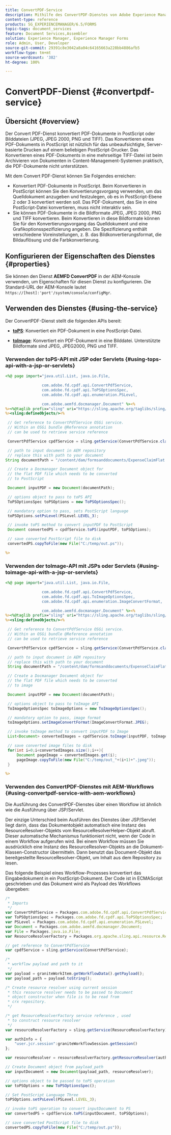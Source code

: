 ```yaml
---
title: ConvertPDF-Service
description: Mithilfe des ConvertPDF-Dienstes von Adobe Experience Manager Forms werden PDF-Dokumente in PostScript- oder Bilddateien konvertiert.
content-type: reference
products: SG_EXPERIENCEMANAGER/6.5/FORMS
topic-tags: document_services
feature: Document Services,Assembler
solution: Experience Manager, Experience Manager Forms
role: Admin, User, Developer
source-git-commit: 29391c8e3042a8a04c64165663a228bb4886afb5
workflow-type: tm+mt
source-wordcount: '382'
ht-degree: 100%

---
```


# ConvertPDF-Dienst {#convertpdf-service}

## Übersicht {#overview}

Der Convert PDF-Dienst konvertiert PDF-Dokumente in PostScript oder Bilddateien (JPEG, JPEG 2000, PNG und TIFF). Das Konvertieren eines PDF-Dokuments in PostScript ist nützlich für das unbeaufsichtigte, Server-basierte Drucken auf einem beliebigen PostScript-Drucker. Das Konvertieren eines PDF-Dokuments in eine mehrseitige TIFF-Datei ist beim Archivieren von Dokumenten in Content-Management-Systemen praktisch, die PDF-Dokumente nicht unterstützen.

Mit dem Convert PDF-Dienst können Sie Folgendes erreichen:

* Konvertiert PDF-Dokumente in PostScript. Beim Konvertieren in PostScript können Sie den Konvertierungsvorgang verwenden, um das Quelldokument anzugeben und festzulegen, ob es in PostScript-Ebene 2 oder 3 konvertiert werden soll. Das PDF-Dokument, das Sie in eine PostScript-Datei konvertieren, muss nicht interaktiv sein.
* Sie können PDF-Dokumente in die Bildformate JPEG, JPEG 2000, PNG und TIFF konvertieren. Beim Konvertieren in diese Bildformate können Sie für den Konvertierungsvorgang das Quelldokument und eine Grafikoptionsspezifizierung angeben. Die Spezifizierung enthält verschiedene Voreinstellungen, z. B. das Bildkonvertierungsformat, die Bildauflösung und die Farbkonvertierung.

## Konfigurieren der Eigenschaften des Dienstes  {#properties}

Sie können den Dienst **AEMFD ConvertPDF** in der AEM-Konsole verwenden, um Eigenschaften für diesen Dienst zu konfigurieren. Die Standard-URL der AEM-Konsole lautet `https://[host]:'port'/system/console/configMgr`.

## Verwenden des Dienstes {#using-the-service}

Der ConvertPDF-Dienst stellt die folgenden APIs bereit:

* **[toPS](https://helpx.adobe.com/de/experience-manager/6-3/forms/javadocs/com/adobe/fd/cpdf/api/ConvertPdfService.html#toPS)**: Konvertiert ein PDF-Dokument in eine PostScript-Datei.

* **[toImage](https://helpx.adobe.com/de/experience-manager/6-3/forms/javadocs/com/adobe/fd/cpdf/api/ConvertPdfService.html#toImage)**: Konvertiert ein PDF-Dokument in eine Bilddatei. Unterstützte Bildformate sind JPEG, JPEG2000, PNG und TIFF.

### Verwenden der toPS-API mit JSP oder Servlets {#using-tops-api-with-a-jsp-or-servlets}

```jsp
<%@ page import="java.util.List, java.io.File,

                com.adobe.fd.cpdf.api.ConvertPdfService,
                com.adobe.fd.cpdf.api.ToPSOptionsSpec,
                com.adobe.fd.cpdf.api.enumeration.PSLevel,

                com.adobe.aemfd.docmanager.Document" %><%
%><%@taglib prefix="sling" uri="https://sling.apache.org/taglibs/sling/1.0" %><%
%><sling:defineObjects/><%

 // Get reference to ConvertPdfService OSGi service.
 // Within an OSGi bundle @Reference annotation
 // can be used to retrieve service reference

 ConvertPdfService cpdfService = sling.getService(ConvertPdfService.class);

 // path to input document in AEM repository
 // replace this with path to your document
String documentPath = "/content/dam/formsanddocuments/ExpenseClaimFlat.pdf";

 // Create a Docmanager Document object for
 // the flat PDF file which needs to be converted
 // to PostScript

 Document inputPDF = new Document(documentPath);

 // options object to pass to toPS API
 ToPSOptionsSpec toPSOptions = new ToPSOptionsSpec();

 // mandatory option to pass, sets PostScript language
 toPSOptions.setPsLevel(PSLevel.LEVEL_3);

 // invoke toPS method to convert inputPDF to PostScript
 Document convertedPS = cpdfService.toPS(inputPDF, toPSOptions);

 // save converted PostScript file to disk
 convertedPS.copyToFile(new File("C:/temp/out.ps"));

%>
```

### Verwenden der toImage-API mit JSPs oder Servlets {#using-toimage-api-with-a-jsp-or-servlets}

```jsp
<%@ page import="java.util.List, java.io.File,

                com.adobe.fd.cpdf.api.ConvertPdfService,
                com.adobe.fd.cpdf.api.ToImageOptionsSpec,
                com.adobe.fd.cpdf.api.enumeration.ImageConvertFormat,

                com.adobe.aemfd.docmanager.Document" %><%
%><%@taglib prefix="sling" uri="https://sling.apache.org/taglibs/sling/1.0" %><%
%><sling:defineObjects/><%

 // Get reference to ConvertPdfService OSGi service.
 // Within an OSGi bundle @Reference annotation
 // can be used to retrieve service reference

 ConvertPdfService cpdfService = sling.getService(ConvertPdfService.class);

 // path to input document in AEM repository
 // replace this with path to your document
 String documentPath = "/content/dam/formsanddocuments/ExpenseClaimFlat.pdf";

 // Create a Docmanager Document object for
 // the flat PDF file which needs to be converted
 // to image

 Document inputPDF = new Document(documentPath);

 // options object to pass to toImage API
 ToImageOptionsSpec toImageOptions = new ToImageOptionsSpec();

 // mandatory option to pass, image format
 toImageOptions.setImageConvertFormat(ImageConvertFormat.JPEG);

 // invoke toImage method to convert inputPDF to Image
 List<Document> convertedImages = cpdfService.toImage(inputPDF, toImageOptions);

 // save converted image files to disk
 for(int i=0;i<convertedImages.size();i++){
     Document pageImage = convertedImages.get(i);
     pageImage.copyToFile(new File("C:/temp/out_"+(i+1)+".jpeg"));
 }

%>
```

### Verwenden des ConvertPDF-Dienstes mit AEM-Workflows {#using-convertpdf-service-with-aem-workflows}

Die Ausführung des ConvertPDF-Dienstes über einen Workflow ist ähnlich wie die Ausführung über JSP/Servlet.

Der einzige Unterschied beim Ausführen des Dienstes über JSP/Servlet liegt darin, dass das Dokumentobjekt automatisch eine Instanz des ResourceResolver-Objekts vom ResourceResolverHelper-Objekt abruft. Dieser automatische Mechanismus funktioniert nicht, wenn der Code in einem Workflow aufgerufen wird. Bei einem Workflow müssen Sie ausdrücklich eine Instanz des ResourceResolver-Objekts an die Dokument-Klassen-Constructor übermitteln. Dann benutzt das Document-Objekt das bereitgestellte ResourceResolver-Objekt, um Inhalt aus dem Repository zu lesen.

Das folgende Beispiel eines Workflow-Prozesses konvertiert das Eingabedokument in ein PostScript-Dokument. Der Code ist in ECMAScript geschrieben und das Dokument wird als Payload des Workflows übergeben:

```javascript
/*
 * Imports
 */
var ConvertPdfService = Packages.com.adobe.fd.cpdf.api.ConvertPdfService;
var ToPSOptionsSpec = Packages.com.adobe.fd.cpdf.api.ToPSOptionsSpec;
var PSLevel = Packages.com.adobe.fd.cpdf.api.enumeration.PSLevel;
var Document = Packages.com.adobe.aemfd.docmanager.Document;
var File = Packages.java.io.File;
var ResourceResolverFactory = Packages.org.apache.sling.api.resource.ResourceResolverFactory;

// get reference to ConvertPdfService
var cpdfService = sling.getService(ConvertPdfService);

/*
 * workflow payload and path to it
 */
var payload = graniteWorkItem.getWorkflowData().getPayload();
var payload_path = payload.toString();

/* Create resource resolver using current session
 * this resource resolver needs to be passed to Document
 * object constructor when file is to be read from
 * crx repository.
 */

/* get ResourceResolverFactory service reference , used
 * to construct resource resolver
 */
var resourceResolverFactory = sling.getService(ResourceResolverFactory);

var authInfo = {
    "user.jcr.session":graniteWorkflowSession.getSession()
};

var resourceResolver = resourceResolverFactory.getResourceResolver(authInfo);

// Create Document object from payload_path
var inputDocument = new Document(payload_path, resourceResolver);

// options object to be passed to toPS operation
var toPSOptions = new ToPSOptionsSpec();

// Set PostScript Language Three
toPSOptions.setPsLevel(PSLevel.LEVEL_3);

// invoke toPS operation to convert inputDocument to PS
var convertedPS = cpdfService.toPS(inputDocument, toPSOptions);

// save converted PostScript file to disk
convertedPS.copyToFile(new File("C:/temp/out.ps"));
```
